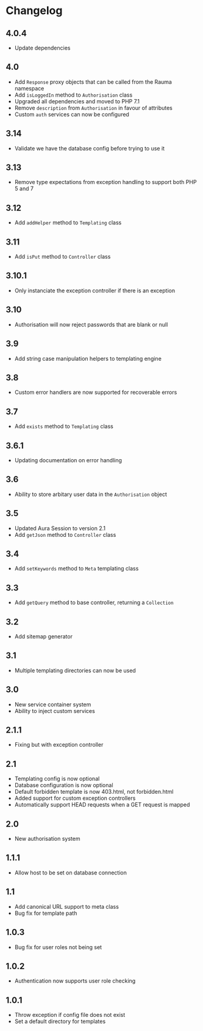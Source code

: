 Changelog
=========

4.0.4
-----
* Update dependencies

4.0
---
* Add `Response` proxy objects that can be called from the Rauma namespace
* Add `isLoggedIn` method to `Authorisation` class
* Upgraded all dependencies and moved to PHP 7.1
* Remove `description` from `Authorisation` in favour of attributes
* Custom `auth` services can now be configured

3.14
----
* Validate we have the database config before trying to use it

3.13
----
* Remove type expectations from exception handling to support both PHP 5 and 7

3.12
----
* Add `addHelper` method to `Templating` class

3.11
----
* Add `isPut` method to `Controller` class

3.10.1
------
* Only instanciate the exception controller if there is an exception

3.10
----
* Authorisation will now reject passwords that are blank or null

3.9
---
* Add string case manipulation helpers to templating engine

3.8
---
* Custom error handlers are now supported for recoverable errors

3.7
---
* Add `exists` method to `Templating` class

3.6.1
-----
* Updating documentation on error handling

3.6
---
* Ability to store arbitary user data in the `Authorisation` object

3.5
---
* Updated Aura Session to version 2.1
* Add `getJson` method to `Controller` class

3.4
---
* Add `setKeywords` method to `Meta` templating class

3.3
---
* Add `getQuery` method to base controller, returning a `Collection`

3.2
---
* Add sitemap generator

3.1
---
* Multiple templating directories can now be used

3.0
---
* New service container system
* Ability to inject custom services

2.1.1
-----
* Fixing but with exception controller

2.1
---
* Templating config is now optional
* Database configuration is now optional
* Default forbidden template is now 403.html, not forbidden.html
* Added support for custom exception controllers
* Automatically support HEAD requests when a GET request is mapped

2.0
---
* New authorisation system

1.1.1
-----
* Allow host to be set on database connection

1.1
---
* Add canonical URL support to meta class
* Bug fix for template path

1.0.3
-----
* Bug fix for user roles not being set

1.0.2
-----
* Authentication now supports user role checking

1.0.1
-----
* Throw exception if config file does not exist
* Set a default directory for templates

